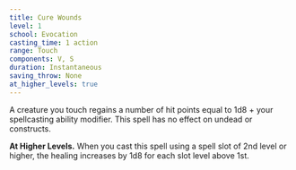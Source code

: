```yaml
---
title: Cure Wounds
level: 1
school: Evocation
casting_time: 1 action
range: Touch
components: V, S
duration: Instantaneous
saving_throw: None
at_higher_levels: true
---
```


A creature you touch regains a number of hit points equal to 1d8 + your spellcasting ability modifier. This spell has no effect on undead or constructs.

**At Higher Levels.** When you cast this spell using a spell slot of 2nd level or higher, the healing increases by 1d8 for each slot level above 1st.
